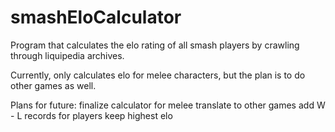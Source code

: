 # smashEloCalculator
Program that calculates the elo rating of all smash players by crawling through liquipedia archives.

Currently, only calculates elo for melee characters, but the plan is to do other games as well.

Plans for future:
finalize calculator for melee
translate to other games
add W - L records for players
keep highest elo
